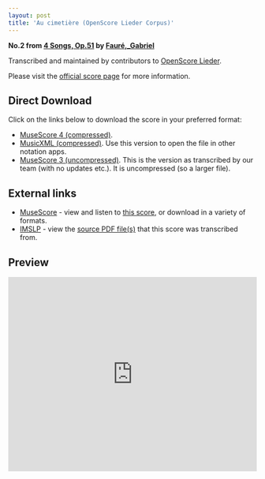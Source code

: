 ```yaml
---
layout: post
title: 'Au cimetière (OpenScore Lieder Corpus)'
---
```


__No.2 from [4 Songs, Op.51](https://fourscoreandmore.org/openscore/lieder/Faur%C3%A9,_Gabriel/4_Songs,_Op.51/) by [Fauré,_Gabriel](https://fourscoreandmore.org/openscore/lieder/Faur%C3%A9,_Gabriel)__

Transcribed and maintained by contributors to [OpenScore Lieder].

Please visit the [official score page] for more information.

[official score page]: https://musescore.com/openscore-lieder-corpus/scores/6137985
[OpenScore Lieder]: https://musescore.com/openscore-lieder-corpus

## Direct Download

Click on the links below to download the score in your preferred format:
- [MuseScore 4 (compressed)](https://fourscoreandmore.org/openscore/lieder/Faur%C3%A9,_Gabriel/4_Songs,_Op.51/2_Au_cimeti%C3%A8re.mscz).
- [MusicXML (compressed)](https://fourscoreandmore.org/openscore/lieder/Faur%C3%A9,_Gabriel/4_Songs,_Op.51/2_Au_cimeti%C3%A8re.mxl). Use this version to open the file in other notation apps.
- [MuseScore 3 (uncompressed)](https://raw.githubusercontent.com/OpenScore/Lieder/refs/heads/main/scores/Faur%C3%A9,_Gabriel/4_Songs,_Op.51/2_Au_cimeti%C3%A8re/lc6137985.mscx). This is the version as transcribed by our team (with no updates etc.). It is uncompressed (so a larger file).

## External links

- [MuseScore] - view and listen to [this score][MuseScore], or download in a variety of formats.
- [IMSLP] - view the [source PDF file(s)][IMSLP] that this score was transcribed from.

[MuseScore]: https://musescore.com/score/6137985
[IMSLP]: https://imslp.org/wiki/Special:ReverseLookup/24123

## Preview

<iframe width="100%" height="394" src="https://musescore.com/openscore-lieder-corpus/scores/6137985/embed" frameborder="0" allowfullscreen allow="autoplay; fullscreen"></iframe>
